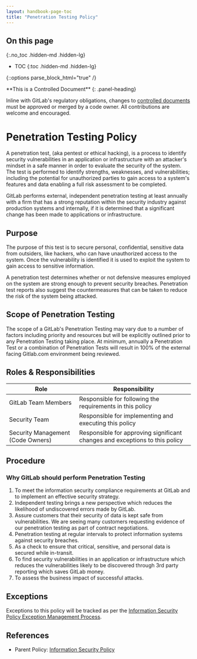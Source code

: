 ```yaml
---
layout: handbook-page-toc
title: "Penetration Testing Policy"
---
```


## On this page
{:.no_toc .hidden-md .hidden-lg}

- TOC
{:toc .hidden-md .hidden-lg}

{::options parse_block_html="true" /}

<div class="panel panel-gitlab-orange">
**This is a Controlled Document**
{: .panel-heading}
<div class="panel-body">

Inline with GitLab's regulatory obligations, changes to [controlled documents](https://about.gitlab.com/handbook/security/controlled-document-procedure.html) must be approved or merged by a code owner. All contributions are welcome and encouraged. 

</div>
</div>

# Penetration Testing Policy

A penetration test, (aka pentest or ethical hacking), is a process to identify security vulnerabilities in an application or infrastructure with an attacker's mindset in a safe manner in order to evaluate the security of the system. The test is performed to identify strengths, weaknesses, and vulnerabilities; including the potential for unauthorized parties to gain access to a system's features and data enabling a full risk assessment to be completed.

GitLab performs external, independent penetration testing at least annually with a firm that has a strong reputation within the security industry against production systems and internally, if it is determined that a significant change has been made to applications or infrastructure.

## Purpose

The purpose of this test is to secure personal, confidential, sensitive data from outsiders, like hackers, who can have unauthorized access to the system. Once the vulnerability is identified it is used to exploit the system to gain access to sensitive information.

A penetration test determines whether or not defensive measures employed on the system are strong enough to prevent security breaches. Penetration test reports also suggest the countermeasures that can be taken to reduce the risk of the system being attacked.

## Scope of Penetration Testing
The scope of a GitLab's Penetration Testing may vary due to a number of factors including priority and resources but will be explicitly outlined prior to any Penetration Testing taking place. At minimum, annually a Penetration Test or a combination of Penetration Tests will result in 100% of the external facing Gitlab.com environment being reviewed.

## Roles & Responsibilities

| Role | Responsibility |
|----|-------|
| GitLab Team Members | Responsible for following the requirements in this policy |
| Security Team | Responsible for implementing and executing this policy | 
| Security Management (Code Owners) | Responsible for approving significant changes and exceptions to this policy |

## Procedure
### Why GitLab should perform Penetration Testing

1. To meet the information security compliance requirements at GitLab and to implement an effective security strategy.
2. Independent testing brings a new perspective which reduces the likelihood of undiscovered errors made by GitLab.
3. Assure customers that their security of data is kept safe from vulnerabilities. We are seeing many customers requesting evidence of our penetration testing as part of contract negotiations. 
4. Penetration testing at regular intervals to protect information systems against security breaches.
5. As a check to ensure that critical, sensitive, and personal data is secured while in-transit.
7. To find security vulnerabilities in an application or infrastructure which reduces the vulnerabilities likely to be discovered through 3rd party reporting which saves GitLab money.
9. To assess the business impact of successful attacks. 

## Exceptions
Exceptions to this policy will be tracked as per the [Information Security Policy Exception Management Process](/handbook/security/#information-security-policy-exception-management-process).

## References
* Parent Policy: [Information Security Policy](/handbook/security/)
